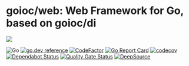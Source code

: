 # goioc/web: Web Framework for Go, based on goioc/di
![](https://habrastorage.org/webt/ym/pu/dc/ympudccm7j7a3qex_jjroxgsiwg.png)

![Go](https://github.com/goioc/web/workflows/Go/badge.svg)
[![go.dev reference](https://img.shields.io/badge/go.dev-reference-007d9c?logo=go&logoColor=white&style=flat-square)](https://pkg.go.dev/github.com/goioc/web/?tab=doc)
[![CodeFactor](https://www.codefactor.io/repository/github/goioc/web/badge)](https://www.codefactor.io/repository/github/goioc/web)
[![Go Report Card](https://goreportcard.com/badge/github.com/goioc/web)](https://goreportcard.com/report/github.com/goioc/web)
[![codecov](https://codecov.io/gh/goioc/web/branch/master/graph/badge.svg)](https://codecov.io/gh/goioc/web)
[![Dependabot Status](https://api.dependabot.com/badges/status?host=github&repo=goioc/web)](https://dependabot.com)
[![Quality Gate Status](https://sonarcloud.io/api/project_badges/measure?project=goioc_web&metric=alert_status)](https://sonarcloud.io/dashboard?id=goioc_web)
[![DeepSource](https://static.deepsource.io/deepsource-badge-light-mini.svg)](https://deepsource.io/gh/goioc/web/?ref=repository-badge)
